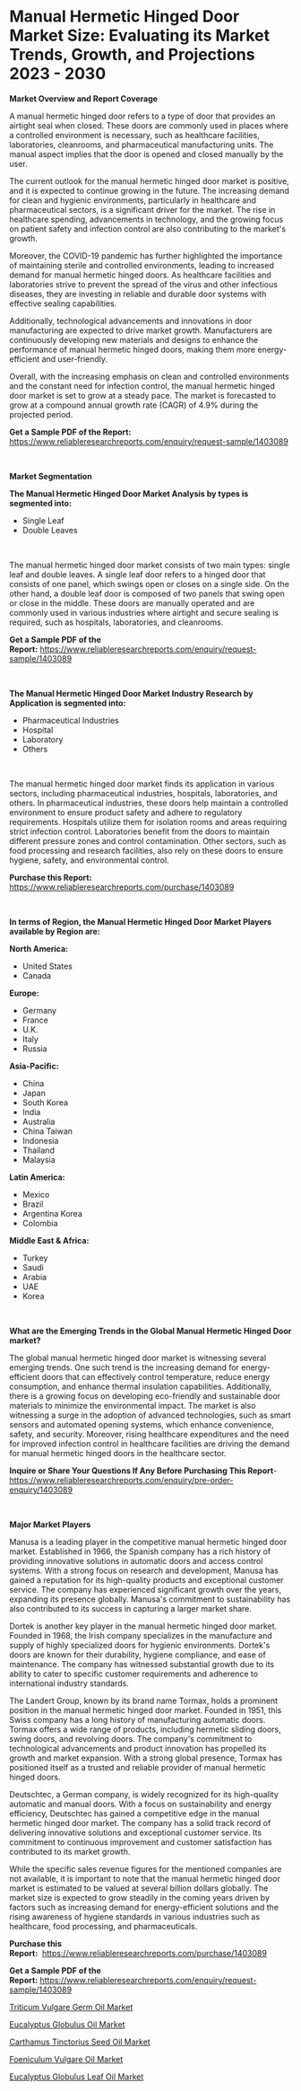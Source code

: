 <p><h1>Manual Hermetic Hinged Door Market Size: Evaluating its Market Trends, Growth, and Projections 2023 - 2030</h1></p><p><strong>Market Overview and Report Coverage</strong></p>
<p><p>A manual hermetic hinged door refers to a type of door that provides an airtight seal when closed. These doors are commonly used in places where a controlled environment is necessary, such as healthcare facilities, laboratories, cleanrooms, and pharmaceutical manufacturing units. The manual aspect implies that the door is opened and closed manually by the user.</p><p>The current outlook for the manual hermetic hinged door market is positive, and it is expected to continue growing in the future. The increasing demand for clean and hygienic environments, particularly in healthcare and pharmaceutical sectors, is a significant driver for the market. The rise in healthcare spending, advancements in technology, and the growing focus on patient safety and infection control are also contributing to the market's growth.</p><p>Moreover, the COVID-19 pandemic has further highlighted the importance of maintaining sterile and controlled environments, leading to increased demand for manual hermetic hinged doors. As healthcare facilities and laboratories strive to prevent the spread of the virus and other infectious diseases, they are investing in reliable and durable door systems with effective sealing capabilities.</p><p>Additionally, technological advancements and innovations in door manufacturing are expected to drive market growth. Manufacturers are continuously developing new materials and designs to enhance the performance of manual hermetic hinged doors, making them more energy-efficient and user-friendly.</p><p>Overall, with the increasing emphasis on clean and controlled environments and the constant need for infection control, the manual hermetic hinged door market is set to grow at a steady pace. The market is forecasted to grow at a compound annual growth rate (CAGR) of 4.9% during the projected period.</p></p>
<p><strong>Get a Sample PDF of the Report:</strong> <a href="https://www.reliableresearchreports.com/enquiry/request-sample/1403089">https://www.reliableresearchreports.com/enquiry/request-sample/1403089</a></p>
<p>&nbsp;</p>
<p><strong>Market Segmentation</strong></p>
<p><strong>The Manual Hermetic Hinged Door Market Analysis by types is segmented into:</strong></p>
<p><ul><li>Single Leaf</li><li>Double Leaves</li></ul></p>
<p>&nbsp;</p>
<p><p>The manual hermetic hinged door market consists of two main types: single leaf and double leaves. A single leaf door refers to a hinged door that consists of one panel, which swings open or closes on a single side. On the other hand, a double leaf door is composed of two panels that swing open or close in the middle. These doors are manually operated and are commonly used in various industries where airtight and secure sealing is required, such as hospitals, laboratories, and cleanrooms.</p></p>
<p><strong>Get a Sample PDF of the Report:</strong>&nbsp;<a href="https://www.reliableresearchreports.com/enquiry/request-sample/1403089">https://www.reliableresearchreports.com/enquiry/request-sample/1403089</a></p>
<p>&nbsp;</p>
<p><strong>The Manual Hermetic Hinged Door Market Industry Research by Application is segmented into:</strong></p>
<p><ul><li>Pharmaceutical Industries</li><li>Hospital</li><li>Laboratory</li><li>Others</li></ul></p>
<p>&nbsp;</p>
<p><p>The manual hermetic hinged door market finds its application in various sectors, including pharmaceutical industries, hospitals, laboratories, and others. In pharmaceutical industries, these doors help maintain a controlled environment to ensure product safety and adhere to regulatory requirements. Hospitals utilize them for isolation rooms and areas requiring strict infection control. Laboratories benefit from the doors to maintain different pressure zones and control contamination. Other sectors, such as food processing and research facilities, also rely on these doors to ensure hygiene, safety, and environmental control.</p></p>
<p><strong>Purchase this Report:</strong>&nbsp; <a href="https://www.reliableresearchreports.com/purchase/1403089">https://www.reliableresearchreports.com/purchase/1403089</a></p>
<p>&nbsp;</p>
<p><strong>In terms of Region, the Manual Hermetic Hinged Door Market Players available by Region are:</strong></p>
<p>
    <p> <strong> North America: </strong>
        <ul>
            <li>United States</li>
            <li>Canada</li>
        </ul>
        </p> 
    <p> <strong> Europe: </strong>
        <ul>
            <li>Germany</li>
            <li>France</li>
            <li>U.K.</li>
            <li>Italy</li>
            <li>Russia</li>
        </ul>
        </p> 
    <p> <strong> Asia-Pacific: </strong>
        <ul>
            <li>China</li>
            <li>Japan</li>
            <li>South Korea</li>
            <li>India</li>
            <li>Australia</li>
            <li>China Taiwan</li>
            <li>Indonesia</li>
            <li>Thailand</li>
            <li>Malaysia</li>
        </ul>
        </p> 
    <p> <strong> Latin America: </strong>
        <ul>
            <li>Mexico</li>
            <li>Brazil</li>
            <li>Argentina Korea</li>
            <li>Colombia</li>
        </ul>
        </p> 
    <p> <strong> Middle East & Africa: </strong>
        <ul>
            <li>Turkey</li>
            <li>Saudi</li>
            <li>Arabia</li>
            <li>UAE</li>
            <li>Korea</li>
        </ul>
    </p>
    </p>
<p>&nbsp;</p>
<p><strong>What are the Emerging Trends in the Global Manual Hermetic Hinged Door market?</strong></p>
<p><p>The global manual hermetic hinged door market is witnessing several emerging trends. One such trend is the increasing demand for energy-efficient doors that can effectively control temperature, reduce energy consumption, and enhance thermal insulation capabilities. Additionally, there is a growing focus on developing eco-friendly and sustainable door materials to minimize the environmental impact. The market is also witnessing a surge in the adoption of advanced technologies, such as smart sensors and automated opening systems, which enhance convenience, safety, and security. Moreover, rising healthcare expenditures and the need for improved infection control in healthcare facilities are driving the demand for manual hermetic hinged doors in the healthcare sector.</p></p>
<p><strong>Inquire or Share Your Questions If Any Before Purchasing This Report</strong>- <a href="https://www.reliableresearchreports.com/enquiry/pre-order-enquiry/1403089">https://www.reliableresearchreports.com/enquiry/pre-order-enquiry/1403089</a></p>
<p>&nbsp;</p>
<p><strong>Major Market Players</strong></p>
<p><p>Manusa is a leading player in the competitive manual hermetic hinged door market. Established in 1966, the Spanish company has a rich history of providing innovative solutions in automatic doors and access control systems. With a strong focus on research and development, Manusa has gained a reputation for its high-quality products and exceptional customer service. The company has experienced significant growth over the years, expanding its presence globally. Manusa's commitment to sustainability has also contributed to its success in capturing a larger market share.</p><p>Dortek is another key player in the manual hermetic hinged door market. Founded in 1968, the Irish company specializes in the manufacture and supply of highly specialized doors for hygienic environments. Dortek's doors are known for their durability, hygiene compliance, and ease of maintenance. The company has witnessed substantial growth due to its ability to cater to specific customer requirements and adherence to international industry standards.</p><p>The Landert Group, known by its brand name Tormax, holds a prominent position in the manual hermetic hinged door market. Founded in 1951, this Swiss company has a long history of manufacturing automatic doors. Tormax offers a wide range of products, including hermetic sliding doors, swing doors, and revolving doors. The company's commitment to technological advancements and product innovation has propelled its growth and market expansion. With a strong global presence, Tormax has positioned itself as a trusted and reliable provider of manual hermetic hinged doors.</p><p>Deutschtec, a German company, is widely recognized for its high-quality automatic and manual doors. With a focus on sustainability and energy efficiency, Deutschtec has gained a competitive edge in the manual hermetic hinged door market. The company has a solid track record of delivering innovative solutions and exceptional customer service. Its commitment to continuous improvement and customer satisfaction has contributed to its market growth.</p><p>While the specific sales revenue figures for the mentioned companies are not available, it is important to note that the manual hermetic hinged door market is estimated to be valued at several billion dollars globally. The market size is expected to grow steadily in the coming years driven by factors such as increasing demand for energy-efficient solutions and the rising awareness of hygiene standards in various industries such as healthcare, food processing, and pharmaceuticals.</p></p>
<p><strong>Purchase this Report:</strong>&nbsp;&nbsp;<a href="https://www.reliableresearchreports.com/purchase/1403089">https://www.reliableresearchreports.com/purchase/1403089</a></p>
<p></p>
<p><strong>Get a Sample PDF of the Report:</strong>&nbsp;<a href="https://www.reliableresearchreports.com/enquiry/request-sample/1403089">https://www.reliableresearchreports.com/enquiry/request-sample/1403089</a></p>
<p><p><a href="https://medium.com/@soap.equip.win/triticum-vulgare-germ-oil-market-research-report-its-history-and-forecast-2023-to-2030-830b00f149a5">Triticum Vulgare Germ Oil Market</a></p><p><a href="https://medium.com/@carolhunter1939/eucalyptus-globulus-oil-market-exploring-market-share-market-trends-and-future-growth-0ca709c9dffb">Eucalyptus Globulus Oil Market</a></p><p><a href="https://medium.com/@sarahcornish2022/carthamus-tinctorius-seed-oil-market-trends-and-market-analysis-forecasted-for-period-2023-2030-3de647e100bf">Carthamus Tinctorius Seed Oil Market</a></p><p><a href="https://medium.com/@fifth.dress.cause/decoding-foeniculum-vulgare-oil-market-metrics-market-share-trends-and-growth-patterns-d96d87ae6e54">Foeniculum Vulgare Oil Market</a></p><p><a href="https://medium.com/@wine.sight.theme/eucalyptus-globulus-leaf-oil-market-trends-and-market-analysis-forecasted-for-period-2023-2030-e708e91fb826">Eucalyptus Globulus Leaf Oil Market</a></p></p>